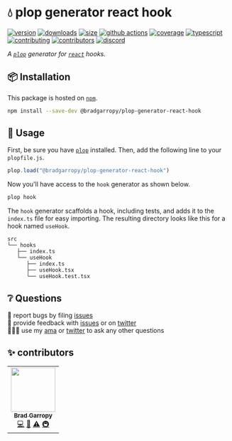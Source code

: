 # 💧 plop generator react hook

[![version][version-badge]][npm]
[![downloads][downloads-badge]][npm]
[![size][size-badge]][bundlephobia]
[![github actions][github-actions-badge]][github-actions]
[![coverage][codecov-badge]][codecov]
[![typescript][typescript-badge]][typescript]
[![contributing][contributing-badge]][contributing]
[![contributors][contributors-badge]][contributors]
[![discord][discord-badge]][discord]

_A [`plop`][plop] generator for [`react`][react] hooks._

## 📦 Installation

This package is hosted on [`npm`][npm].

```bash
npm install --save-dev @bradgarropy/plop-generator-react-hook
```

## 🥑 Usage

First, be sure you have [`plop`][plop] installed. Then, add the following line to your `plopfile.js`.

```javascript
plop.load("@bradgarropy/plop-generator-react-hook")
```

Now you'll have access to the `hook` generator as shown below.

```bash
plop hook
```

The `hook` generator scaffolds a hook, including tests, and adds it to the `index.ts` file for easy importing. The resulting directory looks like this for a hook named `useHook`.

```text
src
└── hooks
   ├── index.ts
   └── useHook
      ├── index.ts
      ├── useHook.tsx
      └── useHook.test.tsx
```

## ❔ Questions

🐛 report bugs by filing [issues][issues]  
📢 provide feedback with [issues][issues] or on [twitter][twitter]  
🙋🏼‍♂️ use my [ama][ama] or [twitter][twitter] to ask any other questions

## ✨ contributors

<!-- ALL-CONTRIBUTORS-LIST:START - Do not remove or modify this section -->
<!-- prettier-ignore-start -->
<!-- markdownlint-disable -->
<table>
  <tr>
    <td align="center"><a href="https://bradgarropy.com"><img src="https://avatars.githubusercontent.com/u/11336745?v=4?s=100" width="100px;" alt=""/><br /><sub><b>Brad Garropy</b></sub></a><br /><a href="https://github.com/bradgarropy/plop-generator-react-hook/commits?author=bradgarropy" title="Code">💻</a> <a href="https://github.com/bradgarropy/plop-generator-react-hook/commits?author=bradgarropy" title="Documentation">📖</a> <a href="https://github.com/bradgarropy/plop-generator-react-hook/commits?author=bradgarropy" title="Tests">⚠️</a> <a href="#infra-bradgarropy" title="Infrastructure (Hosting, Build-Tools, etc)">🚇</a></td>
  </tr>
</table>

<!-- markdownlint-restore -->
<!-- prettier-ignore-end -->

<!-- ALL-CONTRIBUTORS-LIST:END -->

[codecov]: https://app.codecov.io/gh/bradgarropy/plop-generator-react-hook
[contributing]: https://github.com/bradgarropy/plop-generator-react-hook/blob/master/contributing.md
[contributors]: #-contributors
[npm]: https://www.npmjs.com/package/@bradgarropy/plop-generator-react-hook
[codecov-badge]: https://img.shields.io/codecov/c/github/bradgarropy/plop-generator-react-hook?style=flat-square
[version-badge]: https://img.shields.io/npm/v/@bradgarropy/plop-generator-react-hook.svg?style=flat-square
[downloads-badge]: https://img.shields.io/npm/dt/@bradgarropy/plop-generator-react-hook?style=flat-square
[contributing-badge]: https://img.shields.io/badge/PRs-welcome-success?style=flat-square
[contributors-badge]: https://img.shields.io/github/all-contributors/bradgarropy/plop-generator-react-hook?style=flat-square
[issues]: https://github.com/bradgarropy/plop-generator-react-hook/issues
[twitter]: https://twitter.com/bradgarropy
[ama]: https://bradgarropy.com/ama
[bundlephobia]: https://bundlephobia.com/result?p=@bradgarropy/plop-generator-react-hook
[size-badge]: https://img.shields.io/bundlephobia/minzip/@bradgarropy/plop-generator-react-hook?style=flat-square
[github-actions]: https://github.com/bradgarropy/plop-generator-react-hook/actions
[github-actions-badge]: https://img.shields.io/github/workflow/status/bradgarropy/plop-generator-react-hook/%F0%9F%9A%80%20release?style=flat-square
[typescript]: https://www.typescriptlang.org/dt/search?search=%40bradgarropy%2Fplop-generator-react-hook
[typescript-badge]: https://img.shields.io/npm/types/@bradgarropy/plop-generator-react-hook?style=flat-square
[discord]: https://bradgarropy.com/discord
[discord-badge]: https://img.shields.io/discord/748196643140010015?style=flat-square
[plop]: https://plopjs.com
[react]: https://reactjs.org
